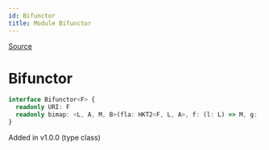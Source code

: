 ```yaml
---
id: Bifunctor
title: Module Bifunctor
---
```


[Source](https://github.com/gcanti/fp-ts/blob/master/src/Bifunctor.ts)

# Bifunctor

```ts
interface Bifunctor<F> {
  readonly URI: F
  readonly bimap: <L, A, M, B>(fla: HKT2<F, L, A>, f: (l: L) => M, g: (a: A) => B) => HKT2<F, M, B>
}
```

Added in v1.0.0 (type class)
